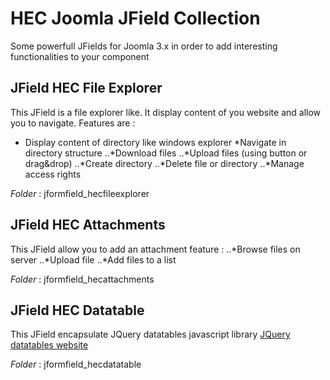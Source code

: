 # HEC Joomla JField Collection
Some powerfull JFields for Joomla 3.x in order to add interesting functionalities to your component


 ## JField HEC File Explorer 
This JField is a file explorer like. It display content of you website and allow you to navigate.
Features are :

* Display content of directory like windows explorer
*Navigate in directory structure
..*Download files
..*Upload files (using button or drag&drop)
..*Create directory
..*Delete file or directory
..*Manage access rights

_Folder_ : jformfield_hecfileexplorer

## JField HEC Attachments
This JField allow you to add an attachment feature :
..*Browse files on server
..*Upload file
..*Add files to a list

_Folder_ : jformfield_hecattachments

## JField HEC Datatable 
This JField encapsulate JQuery datatables javascript library [JQuery datatables website](https://datatables.net/)

_Folder_ : jformfield_hecdatatable

    

